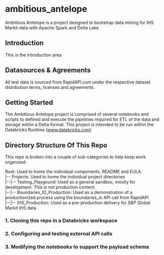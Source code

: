 # ambitious_antelope
Ambitious Antelope is a project designed to bootstrap data mining for IHS Markit data with Apache Spark and Delta Lake

## Introduction
This is the introduction area

## Datasources & Agreements
All test data is sourced from RapidAPI.com under the respective dataset distribution terms, licenses and agreements.

## Getting Started
The Ambitious Antelope project is comprised of several notebooks and scripts to defined and execute the pipelines required for ETL of the data and storage within a Delta format. This project is intended to be run within the Databricks Runtime (www.databricks.com)

## Directory Structure Of This Repo
This repo is broken into a couple of sub-categories to help keep work organized:

Root: Used to home the individual components, README and EULA.
<br/>|-- Projects: Used to home the individual project directories
<br/>|--|-- Testing_Playgound: Used as a general sandbox, mostly for development. This is not production content.
<br/>|--|-- Boundaries_IO_Production: Used as a demonstration of a productionized process using the boundaries_io API call from RapidAPI
<br/>|--|-- IHS_Production: Used as a pre-production delivery for S&P Global Markit IHS data

### 1. Cloning this repo in a Databricks workspace
### 2. Configuring and testing external API calls
### 3. Modifying the notebooks to support the payload schema